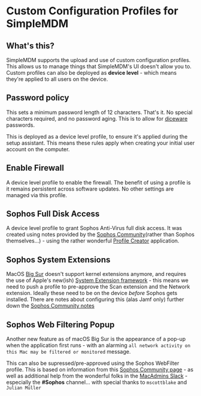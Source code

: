 Custom Configuration Profiles for SimpleMDM
===
What's this?
---

SimpleMDM supports the upload and use of custom configuration profiles. This allows us to manage things that SimpleMDM's UI doesn't allow you to. Custom profiles can also be deployed as **device level** - which means they're applied to all users on the device.

Password policy
---

This sets a minimum password length of 12 characters. That's it. No special characters required, and no password aging. This is to allow for [diceware](http://www.dicewarepasswords.com/) passwords.

This is deployed as a device level profile, to ensure it's applied during the setup assistant. This means these rules apply when creating your initial user account on the computer.

Enable Firewall   
---
A device level profile to enable the firewall. The benefit of using a profile is it remains persistent across software updates. No other settings are managed via this profile.

Sophos Full Disk Access
---
A device level profile to grant Sophos Anti-Virus full disk access. It was created using  notes provided by the [Sophos Community](https://community.sophos.com/intercept-x-endpoint/f/recommended-reads/116397/sophos-mac-endpoint-how-to-configure-jamf-privacy-preferences-for-10-15-compatibility)(rather than Sophos themselves...)  - using the rather wonderful [Profile Creator](https://github.com/ProfileCreator/ProfileCreator) application.

Sophos System Extensions
---
MacOS [Big Sur](https://www.apple.com/uk/macos/big-sur/) doesn't support kernel extensions anymore, and requires the use of Apple's new(ish) [System Extension framework](https://developer.apple.com/videos/play/wwdc2019/702/) - this means we need to push a profile to pre-approve the Scan extension and the Network extension. Ideally these need to be on the device _before_ Sophos gets installed. There are notes about configuring this (alas Jamf only) further down the [Sophos Community notes](https://community.sophos.com/intercept-x-endpoint/f/recommended-reads/116397/sophos-mac-endpoint-how-to-configure-jamf-privacy-preferences-for-10-15-compatibility) 

Sophos Web Filtering Popup
---
Another new feature as of macOS Big Sur is the appearance of a pop-up when the application first runs - with an alarming ```all network activity on this Mac may be filtered or monitored``` message.

This can also be supressed/pre-approved using the Sophos WebFilter profile. This is based on information from this [Sophos Community page](https://community.sophos.com/intercept-x-endpoint/big-sur-eap/f/discussions/124458/configuration-profile-for-proxy-configuration) - as well as additional help from the wonderful folks in the [MacAdmins Slack](https://www.macadmins.org/) - especially the **\#Sophos** channel... with special thanks to `mscottblake` and `Julian Müller`
